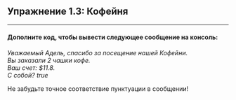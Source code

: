 ## Упражнение 1.3: Кофейня
***
#### Дополните код, чтобы вывести следующее сообщение на консоль:

*Уважаемый Адель, спасибо за посещение нашей Кофейни.*<br>
*Вы заказали 2 чашки кофе.*<br>
*Ваш счет: $11.8.*<br>
*С собой? true*

<div class="hint">
  Не забудьте точное соответствие пунктуации в сообщении!
</div>
